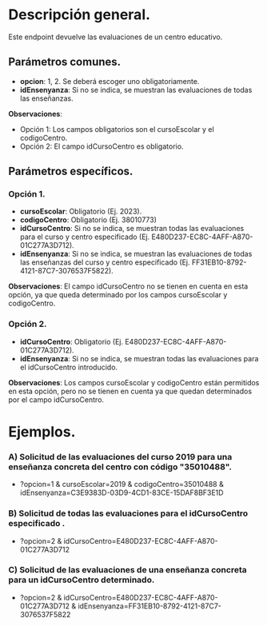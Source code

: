 # Descripción general.

Este endpoint devuelve las evaluaciones de un centro educativo.

## Parámetros comunes.
* **opcion**: 1, 2. Se deberá escoger uno obligatoriamente.
* **idEnsenyanza**: Si no se indica, se muestran las evaluaciones de todas las enseñanzas.

**Observaciones**:
* Opción 1: Los campos obligatorios son el cursoEscolar y el codigoCentro.
* Opción 2: El campo idCursoCentro es obligatorio.

## Parámetros específicos.

### Opción 1.
* **cursoEscolar**: Obligatorio (Ej. 2023).
* **codigoCentro**: Obligatorio (Ej. 38010773)
* **idCursoCentro**: Si no se indica, se muestran todas las evaluaciones para el curso y centro especificado (Ej. E480D237-EC8C-4AFF-A870-01C277A3D712).
* **idEnsenyanza**: Si no se indica, se muestran las evaluaciones de todas las enseñanzas del curso y centro especificado (Ej. FF31EB10-8792-4121-87C7-3076537F5822).

**Observaciones**: El campo idCursoCentro no se tienen en cuenta en esta opción, ya que queda determinado por los campos cursoEscolar y codigoCentro.

### Opción 2.
* **idCursoCentro**: Obligatorio (Ej. E480D237-EC8C-4AFF-A870-01C277A3D712).
* **idEnsenyanza**: Si no se indica, se muestran todas las evaluaciones para el idCursoCentro introducido.

**Observaciones**: Los campos cursoEscolar y codigoCentro están permitidos en esta opción, pero no se tienen en cuenta ya que quedan determinados por el campo idCursoCentro.

# Ejemplos.
### A) Solicitud de las evaluaciones del curso 2019 para una enseñanza concreta del centro con código "35010488".
* ?opcion=1 & cursoEscolar=2019 & codigoCentro=35010488 & idEnsenyanza=C3E9383D-03D9-4CD1-83CE-15DAF8BF3E1D

### B) Solicitud de todas las evaluaciones para el idCursoCentro especificado .
* ?opcion=2 & idCursoCentro=E480D237-EC8C-4AFF-A870-01C277A3D712

### C) Solicitud de las evaluaciones de una enseñanza concreta para un idCursoCentro determinado.
* ?opcion=2 & idCursoCentro=E480D237-EC8C-4AFF-A870-01C277A3D712 & idEnsenyanza=FF31EB10-8792-4121-87C7-3076537F5822
